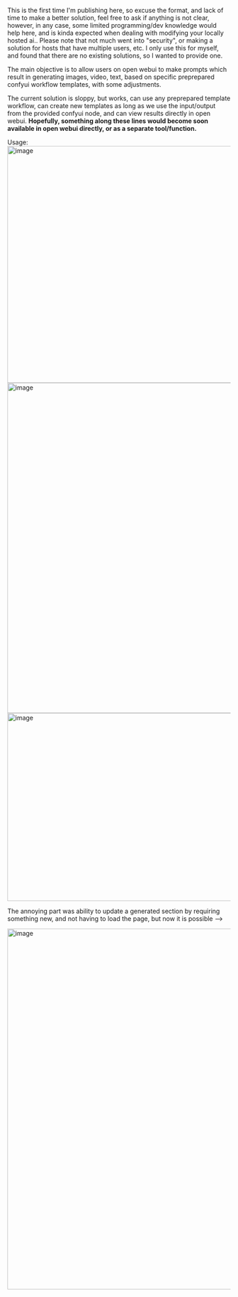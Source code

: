 This is the first time I'm publishing here, so excuse the format, and lack of time to make a better solution, feel free to ask if anything is not clear, however, in any case, some limited programming/dev knowledge would help here, and is kinda expected when dealing with modifying your locally hosted ai..
Please note that not much went into "security", or making a solution for hosts that have multiple users, etc. I only use this for myself, and found that there are no existing solutions, so I wanted to provide one.

The main objective is to allow users on open webui to make prompts which result in generating images, video, text, based on specific preprepared confyui workflow templates, with some adjustments.

The current solution is sloppy, but works, can use any preprepared template workflow, can create new templates as long as we use the input/output from the provided confyui node, and can view results directly in open webui.
**Hopefully, something along these lines would become soon available in open webui directly, or as a separate tool/function.**

Usage:
<img width="1228" height="533" alt="image" src="https://github.com/user-attachments/assets/a0e46566-d919-4068-859c-14ffa5bb976f" />
<img width="1695" height="743" alt="image" src="https://github.com/user-attachments/assets/bf048205-f9b7-4fe3-8010-7c4aa37984a2" />
<img width="1084" height="423" alt="image" src="https://github.com/user-attachments/assets/6ff9e94b-7875-48aa-9fec-7ebe0b067448" />

The annoying part was ability to update a generated section by requiring something new, and not having to load the page, but now it is possible -->

<img width="1444" height="812" alt="image" src="https://github.com/user-attachments/assets/54eb7f23-44e5-4c14-9ac0-692430afcd2f" />
